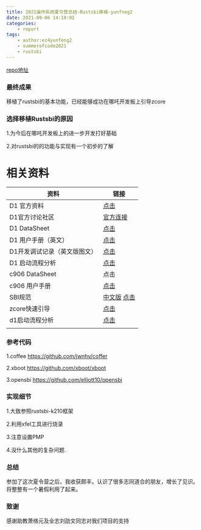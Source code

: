 ```yaml
---
title: 2021操作系统夏令营总结-Rustsbi移植-yunfneg2
date: 2021-09-06 14:19:02
categories:
	- report
tags:
	- author:ez4yunfeng2
	- summerofcode2021
	- rustsbi
---
```


[repo地址](https://github.com/ez4yunfeng2/rustsbi-nezha)

### 最终成果

移植了rustsbi的基本功能，已经能够成功在哪吒开发板上引导zcore

<!-- more -->

### 选择移植Rustsbi的原因

1.为今后在哪吒开发板上的进一步开发打好基础

2.对rustsbi的的功能与实现有一个初步的了解



# 相关资料

| 资料                         | 链接                                                         |
| ---------------------------- | ------------------------------------------------------------ |
| D1 官方资料                  | [点击](https://d1.docs.aw-ol.com/)                           |
| D1官方讨论社区               | [官方连接](https://bbs.aw-ol.com/recent?cid[]=6)             |
| D1 DataSheet                 | [点击](https://whycan.com/files/members/3907/D1_Datasheet_V0.1_Draft_Version.pdf) |
| D1 用户手册（英文）          | [点击](https://whycan.com/files/members/3907/D1_User_Manual_V0.1_Draft_Version.pdf) |
| D1开发调试记录（英文版图文） | [点击](https://ee-paper.com/rvboards-nezha-first-experience-post（-quanzhi-d1-risc-v-64bit/) |
| D1 启动流程分析              | [点击](https://www.rvmcu.com/column-topic-id-777.html)       |
| c906 DataSheet               | 点击                                                         |
| c906 用户手册                | [点击](https://alitech-private.oss-cn-beijing.aliyuncs.com/1620802891167/玄铁C906R2S1用户手册_v04.pdf?Expires=1628350363&OSSAccessKeyId=LTAI5tFKS6CSfKPbtNapFDc1&Signature=kTyo%2BbyQlpzXNF84LN5zFPC5e0c%3D) |
| SBI规范                      | [中文版](https://zh.wikisource.org/wiki/特权层二进制接口规范标准) [点击](http://neversettered.cn/) |
| zcore快速引导                | [点击](https://github.com/elliott10/zCore/blob/riscv64-c906/zCore/README-riscv64.md) |
| d1启动流程分析               | [点击](https://www.rvmcu.com/column-topic-id-777.html)       |
|                              |                                                              |



### 参考代码

1.coffee https://github.com/jwnhy/coffer

2.xboot https://github.com/xboot/xboot

3.opensbi https://github.com/elliott10/opensbi



### 实现细节

1.大致参照rustsbi-k210框架

2.利用xfel工具进行烧录

3.注意设置PMP

4.没什么其他的复杂问题.



### 总结

​	参加了这次夏令营之后，我收获颇丰。认识了很多志同道合的朋友，增长了见识。将整整有一个暑假利用了起来。



### 致谢

感谢助教萧络元及全志刘劭文同志对我们项目的支持	
